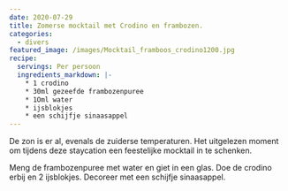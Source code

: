 ```yaml
---
date: 2020-07-29
title: Zomerse mocktail met Crodino en frambozen.
categories:
  - divers
featured_image: /images/Mocktail_framboos_crodino1200.jpg
recipe:
  servings: Per persoon
  ingredients_markdown: |-
    * 1 crodino
    * 30ml gezeefde frambozenpuree 
    * 1Oml water    * ijsblokjes
    * een schijfje sinaasappel
---
```

De zon is er al, evenals de zuiderse temperaturen. Het uitgelezen moment om tijdens deze staycation een feestelijke mocktail in te schenken.   

<!--more-->

Meng de frambozenpuree met water en giet in een glas.
Doe de crodino erbij en 2 ijsblokjes.
Decoreer met een schijfje sinaasappel.




